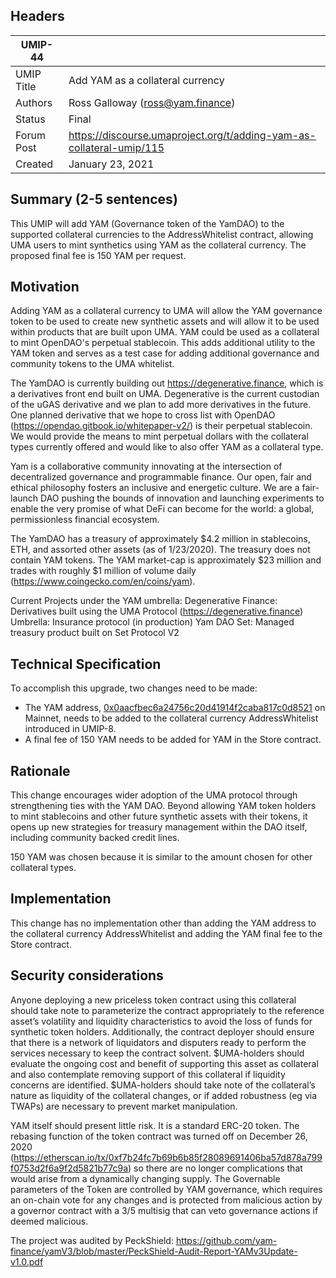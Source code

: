 ## Headers
| UMIP-44  |                                                                                                                                         |
|------------|------------------------------------------------------------------------------------------------------------------------------------------|                                                                                                                                    
| UMIP Title | Add YAM as a collateral currency                  |
| Authors    | Ross Galloway (ross@yam.finance)  |
| Status     | Final                                                                                    |      
| Forum Post | https://discourse.umaproject.org/t/adding-yam-as-collateral-umip/115                     |
| Created    | January 23, 2021                                                                       |

## Summary (2-5 sentences)
This UMIP will add YAM (Governance token of the YamDAO) to the supported collateral currencies to the AddressWhitelist contract, allowing UMA users to mint synthetics using 
YAM as the collateral currency. The proposed final fee is 150 YAM per request.

## Motivation
Adding YAM as a collateral currency to UMA will allow the YAM governance token to be used to create new synthetic assets and will allow it to be used within products that are built upon UMA. YAM could be used as a collateral to mint OpenDAO's perpetual stablecoin. This adds additional utility to the YAM token and serves as a test case for adding additional governance and community tokens to the UMA whitelist.

The YamDAO is currently building out https://degenerative.finance, which is a derivatives front end built on UMA. Degenerative is the current custodian of the uGAS derivative and we plan to add more derivatives in the future. One planned derivative that we hope to cross list with OpenDAO (https://opendao.gitbook.io/whitepaper-v2/) is their perpetual stablecoin. We would provide the means to mint perpetual dollars with the collateral types currently offered and would like to also offer YAM as a collateral type.

Yam is a collaborative community innovating at the intersection of decentralized governance and programmable finance. Our open, fair and ethical philosophy fosters an inclusive and energetic culture. We are a fair-launch DAO pushing the bounds of innovation and launching experiments to enable the very promise of what DeFi can become for the world: a global, permissionless financial ecosystem.

The YamDAO has a treasury of approximately $4.2 million in stablecoins, ETH, and assorted other assets (as of 1/23/2020). The treasury does not contain YAM tokens. The YAM market-cap is approximately $23 million and trades with roughly $1 million of volume daily (https://www.coingecko.com/en/coins/yam). 

Current Projects under the YAM umbrella:
Degenerative Finance: Derivatives built using the UMA Protocol (https://degenerative.finance)
Umbrella: Insurance protocol (in production)
Yam DAO Set: Managed treasury product built on Set Protocol V2

## Technical Specification
To accomplish this upgrade, two changes need to be made:
- The YAM address, [0x0aacfbec6a24756c20d41914f2caba817c0d8521](https://etherscan.io/token/0x0aacfbec6a24756c20d41914f2caba817c0d8521) on Mainnet, needs to be added to the collateral currency AddressWhitelist introduced in UMIP-8.
- A final fee of 150 YAM needs to be added for YAM in the Store contract.

## Rationale
This change encourages wider adoption of the UMA protocol through strengthening ties with the YAM DAO. Beyond allowing YAM token holders to mint stablecoins and other future synthetic assets with their tokens, it opens up new strategies for treasury management within the DAO itself, including community backed credit lines.  

150 YAM was chosen because it is similar to the amount chosen for other collateral types.

## Implementation
This change has no implementation other than adding the YAM address to the collateral currency AddressWhitelist and adding the YAM final fee to the Store contract.

## Security considerations

Anyone deploying a new priceless token contract using this collateral should take note to parameterize the contract appropriately to the reference asset’s volatility and liquidity characteristics to avoid the loss of funds for synthetic token holders. Additionally, the contract deployer should ensure that there is a network of liquidators and disputers ready to perform the services necessary to keep the contract solvent. $UMA-holders should evaluate the ongoing cost and benefit of supporting this asset as collateral and also contemplate removing support of this collateral if liquidity concerns are identified. $UMA-holders should take note of the collateral’s nature as liquidity of the collateral changes, or if added robustness (eg via TWAPs) are necessary to prevent market manipulation.

YAM itself should present  little risk. It is a standard ERC-20 token. The rebasing function of the token contract was turned off on December 26, 2020 (https://etherscan.io/tx/0xf7b24fc7b69b6b85f28089691406ba57d878a799f0753d2f6a9f2d5821b77c9a) so there are no longer complications that would arise from a dynamically
changing supply. The Governable parameters of the Token are controlled by YAM governance, which requires an on-chain vote for any changes and is protected from malicious action by a governor contract with a 3/5 multisig that can veto governance actions if deemed malicious.
 
 
The project was audited by PeckShield: https://github.com/yam-finance/yamV3/blob/master/PeckShield-Audit-Report-YAMv3Update-v1.0.pdf
